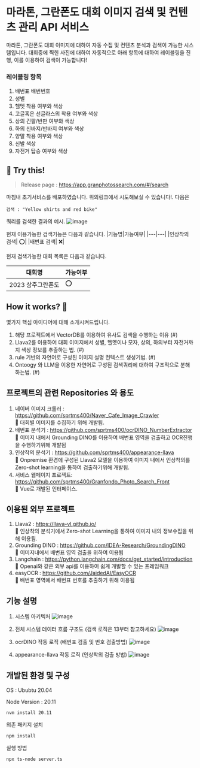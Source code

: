 # 마라톤, 그란폰도 대회 이미지 검색 및 컨텐츠 관리 API 서비스
마라톤, 그란폰도 대회 이미지에 대하여 자동 수집 및 컨텐츠 분석과 검색이 가능한 시스템입니다.
대회중에 찍힌 사진에 대하여 자동적으로 아래 항목에 대하여 레이블링을 진행, 이를 이용하여 검색이 가능합니다!

### 레이블링 항목
1. 배번표 배번번호
2. 성별
3. 헬멧 착용 여부와 색상
4. 고글혹은 선글라스의 착용 여부와 색상
5. 상의 긴팔/반판 여부와 색상
6. 하의 신바지/반바지 여부와 색상
7. 양말 착용 여부와 색상
8. 신발 색상
9. 자전거 탑승 여부와 색상

## :tada: Try this! 

> Release page : https://app.granphotossearch.com/#/search

마침내 초기서비스를 배포하였습니다. 위의링크에서 시도해보실 수 있습니다!.
다음은 
```
검색 : "Yellow shirts and red bike"
```
쿼리를 검색한 결과의 예시.
![image](https://github.com/sprtms400/Granfondo_Photo_Search/assets/26298389/57f1c18b-cdc5-444b-9025-9a471df9a6ba)


현재 이용가능한 검색기능은 다음과 같습니다.
|기능명|가능여부|
|---|---|
|인상착의 검색| :o:|
|배번표 검색| :x:|

현재 검색가능한 대회 목록은 다음과 같습니다.

|대회명|가능여부|
|---|---|
|2023 상주그란폰도| :o:|

## How it works? :mag_right:
몇가지 핵심 아이디어에 대해 소개시켜드립니다.
1. 해당 프로젝트에서 VectorDB를 이용하여 유사도 검색을 수행하는 이유 (#)
2. Llava2를 이용하여 대회 이미지에서 성별, 헬멧이나 모자, 상의, 하의부터 자전거까지 색상 정보를 추출하는 법. (#)
3. rule 기반의 자연어로 구성된 이미지 설명 컨텍스트 생성기법. (#)
4. Ontoogy 와 LLM을 이용한 자연어로 구성된 검색쿼리에 대하여 구조적으로 분해하는법. (#)


## 프로젝트의 관련 Repositories 와 용도
1. 네이버 이미지 크롤러 : https://github.com/sprtms400/Naver_Cafe_Image_Crawler <br>🙋 대회별 이미지를 수집하기 위해 개발됨.
2. 배번표 분석기 : https://github.com/sprtms400/ocrDINO_NumberExtractor <br>🙋 이미지 내에서 Grounding DINO를 이용하여 배번표 영역을 검출하고 OCR진행을 수행하기위해 개발됨
3. 인상착의 분석기 : https://github.com/sprtms400/appearance-llava <br>🙋 Onpremise 환경에 구성된 Llava2 모델을 이용하여 이미지 내에서 인상착의를 Zero-shot learning을 통하여 검출하기위해 개발됨.
5. 서비스 웹페이지 프로젝트: https://github.com/sprtms400/Granfondo_Photo_Search_Front <br>🙋 Vue로 개발된 인터페이스.

## 이용된 외부 프로젝트
1. Llava2 : https://llava-vl.github.io/ <br>🙋 인상착의 분석기에서 Zero-shot Learning을 통하여 이미지 내의 정보수집을 위해 이용됨.
2. Grounding DINO : https://github.com/IDEA-Research/GroundingDINO  <br>🙋 이미지내에서 배번표 영역 검출을 위하여 이용됨
3. Langchain : https://python.langchain.com/docs/get_started/introduction  <br>🙋 Openai와 같은 외부 api를 이용하여 쉽게 개발할 수 있는 프레임워크
4. easyOCR : https://github.com/JaidedAI/EasyOCR <br>🙋 배번표 영역에서 배번표 번호를 추출하기 위해 이용됨

## 기능 설명
1. 시스템 아키텍처
![image](https://github.com/sprtms400/Granfondo_Photo_Search/assets/26298389/bd32ea8a-23fe-44b5-8bd6-c344615fe534)

2. 전체 시스템 데이터 흐름 구조도 (검색 로직은 13부터 참고하세요)
![image](https://github.com/sprtms400/Granfondo_Photo_Search/assets/26298389/28254c7d-3681-4e5e-9cc8-35cfc0ec8f9a)

3. ocrDINO 작동 로직 (배번표 검출 및 번호 검출방법)
![image](https://github.com/sprtms400/Granfondo_Photo_Search/assets/26298389/bfb19af6-2e4e-4c73-8c4f-609e2cd7954c)

4. appearance-llava 작동 로직 (인상착의 검출 방법)
![image](https://github.com/sprtms400/Granfondo_Photo_Search/assets/26298389/9e76b7a4-9ce7-4c2c-84b7-a122d2a54244)

## 개발된 환경 및 구성

OS : Ububtu 20.04

Node Version : 20.11
```
nvm install 20.11
```
의존 패키지 설치
```
npm install
```
실행 방법
```
npx ts-node server.ts
```
